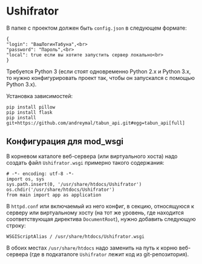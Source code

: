 # Ushifrator

В папке с проектом должен быть `config.json` в следующем формате:
```
{
"login": "ВашЛогинТабуна",<br>
"password": "Пароль",<br>
"local": true если вы хотите запустить сервер локально<br>
}
```

Требуется Python 3 (если стоят одновременно Python 2.x и Python 3.x, то нужно
конфигурировать проект так, чтобы он запускался с помощью Python 3.x).

Установка зависимостей:
```
pip install pillow
pip install flask
pip install git+https://github.com/andreymal/tabun_api.git#egg=tabun_api[full]
```

## Конфигурация для mod_wsgi

В корневом каталоге веб-сервера (или виртуального хоста) надо
создать файл `Ushifrator.wsgi` примерно такого содержания: 
```
# -*- encoding: utf-8 -*-
import os, sys
sys.path.insert(0, '/usr/share/htdocs/Ushifrator')
os.chdir('/usr/share/htdocs/Ushifrator')
from main import app as application
```

В `httpd.conf` или включаемый из него конфиг, в секцию,
относящуюся к серверу или виртуальному хосту (на тот же уровень,
где находится соответствующая директива `DocumentRoot`),
нужно добавить следующую строку:
```
WSGIScriptAlias / /usr/share/htdocs/Ushifrator.wsgi
```

В обоих местах `/usr/share/htdocs` надо заменить на путь к корню веб-сервера
(где в подкаталоге `Ushifrator` лежит код из git-репозитория).


